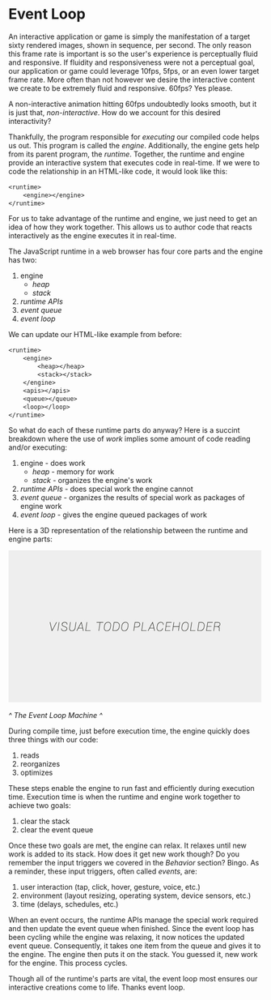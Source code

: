 # Event Loop

An interactive application or game is simply the manifestation of a target sixty rendered images, shown in sequence, per second. The only reason this frame rate is important is so the user's experience is perceptually fluid and responsive. If fluidity and responsiveness were not a perceptual goal, our application or game could leverage 10fps, 5fps, or an even lower target frame rate. More often than not however we desire the interactive content we create to be extremely fluid and responsive. 60fps? Yes please.

A non-interactive animation hitting 60fps undoubtedly looks smooth, but it is just that, *non-interactive*. How do we account for this desired interactivity?

Thankfully, the program responsible for *executing* our compiled code helps us out. This program is called the *engine*. Additionally, the engine gets help from its parent program, the *runtime*. Together, the runtime and engine provide an interactive system that executes code in real-time. If we were to code the relationship in an HTML-like code, it would look like this:

```
<runtime>
    <engine></engine>
</runtime>
```

For us to take advantage of the runtime and engine, we just need to get an idea of how they work together. This allows us to author code that reacts interactively as the engine executes it in real-time.

The JavaScript runtime in a web browser has four core parts and the engine has two:
1. engine
    - *heap*
    - *stack*
2. *runtime APIs*
3. *event queue*
4. *event loop*

We can update our HTML-like example from before:

```
<runtime>
    <engine>
        <heap></heap>
        <stack></stack>
    </engine>
    <apis></apis>
    <queue></queue>
    <loop></loop>
</runtime>
```

So what do each of these runtime parts do anyway? Here is a succint breakdown where the use of *work* implies some amount of code reading and/or executing:
1. engine - does work
    - *heap* - memory for work
    - *stack* - organizes the engine's work
2. *runtime APIs* - does special work the engine cannot
3. *event queue* - organizes the results of special work as packages of engine work
4. *event loop* - gives the engine queued packages of work

Here is a 3D representation of the relationship between the runtime and engine parts:

![alt text](../assets/img/visual-todo-placeholder.jpg "The Event Loop Machine")

*^ The Event Loop Machine ^*

During compile time, just before execution time, the engine quickly does three things with our code:
1. reads
2. reorganizes
3. optimizes

These steps enable the engine to run fast and efficiently during execution time. Execution time is when the runtime and engine work together to achieve two goals:
1. clear the stack
2. clear the event queue

Once these two goals are met, the engine can relax. It relaxes until new work is added to its stack. How does it get new work though? Do you remember the input triggers we covered in the *Behavior* section? Bingo. As a reminder, these input triggers, often called *events*, are:
1. user interaction (tap, click, hover, gesture, voice, etc.)
2. environment (layout resizing, operating system, device sensors, etc.)
3. time (delays, schedules, etc.)

When an event occurs, the runtime APIs manage the special work required and then update the event queue when finished. Since the event loop has been cycling while the engine was relaxing, it now notices the updated event queue. Consequently, it takes one item from the queue and gives it to the engine. The engine then puts it on the stack. You guessed it, new work for the engine. This process cycles.

Though all of the runtime's parts are vital, the event loop most ensures our interactive creations come to life. Thanks event loop.
